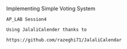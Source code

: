 Implementing Simple Voting System
```
AP_LAB Session4

Using JalaliCalender thanks to 

https://github.com/razeghi71/JalaliCalendar
```
